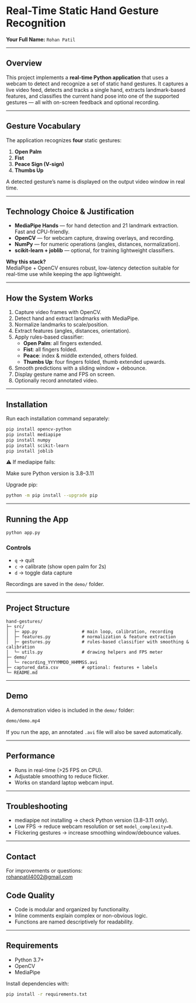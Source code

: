# Real-Time Static Hand Gesture Recognition

**Your Full Name:** `Rohan Patil`

---

## Overview
This project implements a **real-time Python application** that uses a webcam to detect and recognize a set of static hand gestures. It captures a live video feed, detects and tracks a single hand, extracts landmark-based features, and classifies the current hand pose into one of the supported gestures — all with on-screen feedback and optional recording.

---

## Gesture Vocabulary
The application recognizes **four** static gestures:

1. **Open Palm**  
2. **Fist**  
3. **Peace Sign (V-sign)**  
4. **Thumbs Up**

A detected gesture’s name is displayed on the output video window in real time.

---

## Technology Choice & Justification
- **MediaPipe Hands** — for hand detection and 21 landmark extraction. Fast and CPU-friendly.
- **OpenCV** — for webcam capture, drawing overlays, and recording.
- **NumPy** — for numeric operations (angles, distances, normalization).
- **scikit-learn + joblib** — optional, for training lightweight classifiers.

**Why this stack?**  
MediaPipe + OpenCV ensures robust, low-latency detection suitable for real-time use while keeping the app lightweight.

---

## How the System Works
1. Capture video frames with OpenCV.  
2. Detect hand and extract landmarks with MediaPipe.  
3. Normalize landmarks to scale/position.  
4. Extract features (angles, distances, orientation).  
5. Apply rules-based classifier:
   - **Open Palm**: all fingers extended.  
   - **Fist**: all fingers folded.  
   - **Peace**: index & middle extended, others folded.  
   - **Thumbs Up**: four fingers folded, thumb extended upwards.  
6. Smooth predictions with a sliding window + debounce.  
7. Display gesture name and FPS on screen.  
8. Optionally record annotated video.

---

## Installation
Run each installation command separately:

```bash
pip install opencv-python
pip install mediapipe
pip install numpy
pip install scikit-learn
pip install joblib
```

⚠️ If mediapipe fails:

Make sure Python version is 3.8–3.11

Upgrade pip:

```bash
python -m pip install --upgrade pip
```

---

## Running the App
```bash
python app.py
```

### Controls
- `q` → quit
- `c` → calibrate (show open palm for 2s)
- `d` → toggle data capture

Recordings are saved in the `demo/` folder.

---

## Project Structure
```
hand-gestures/
├─ src/
│  ├─ app.py                 # main loop, calibration, recording
│  ├─ features.py            # normalization & feature extraction
│  ├─ gestures.py            # rules-based classifier with smoothing & calibration
│  └─ utils.py               # drawing helpers and FPS meter
├─ demo/
│  └─ recording_YYYYMMDD_HHMMSS.avi
├─ captured_data.csv         # optional: features + labels
└─ README.md
```

---

## Demo
A demonstration video is included in the `demo/` folder:

```bash
demo/demo.mp4
```
If you run the app, an annotated `.avi` file will also be saved automatically.

---

## Performance
- Runs in real-time (>25 FPS on CPU).
- Adjustable smoothing to reduce flicker.
- Works on standard laptop webcam input.

---

## Troubleshooting
- mediapipe not installing → check Python version (3.8–3.11 only).
- Low FPS → reduce webcam resolution or set `model_complexity=0`.
- Flickering gestures → increase smoothing window/debounce values.

---

## Contact
For improvements or questions:  
rohanpatil4002@gmail.com

## Code Quality

- Code is modular and organized by functionality.
- Inline comments explain complex or non-obvious logic.
- Functions are named descriptively for readability.

---

## Requirements

- Python 3.7+
- OpenCV
- MediaPipe

Install dependencies with:
```bash
pip install -r requirements.txt
```

